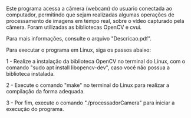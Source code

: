 Este programa acessa a câmera (webcam) do usuario conectada ao computador, permitindo  que sejam realizadas
algumas operações de processamento de imagens em tempo real, sobre o vídeo capturado pela câmera.
Foram utilizadas as bibliotecas OpenCV e cvui.

Para mais informações, consulte o arquivo "Descricao.pdf".

Para executar o programa em Linux, siga os passos abaixo:

1 - Realize a instalação da biblioteca OpenCV no terminal do Linux, com o comando "sudo apt install libopencv-dev", caso você não possua a biblioteca instalada.

2 - Execute o comando "make" no terminal do Linux para realizar a compilação da forma adequada.

3 - Por fim, execute o comando "./processadorCamera" para iniciar a execução do programa.
